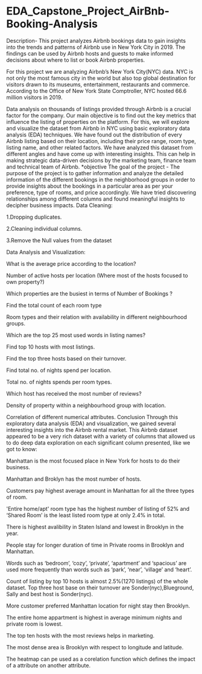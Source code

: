 # EDA_Capstone_Project_AirBnb-Booking-Analysis

Description-
This project analyzes Airbnb bookings data to gain insights into the trends and patterns of Airbnb use in New York City in 2019. The findings can be used by Airbnb hosts and guests to make informed decisions about where to list or book Airbnb properties.

For this project we are analyzing Airbnb’s New York City(NYC) data. NYC is not only the most famous city in the world but also top global destination for visitors drawn to its museums, entertainment, restaurants and commerce. According to the Office of New York State Comptroller, NYC hosted 66.6 million visitors in 2019.

Data analysis on thousands of listings provided through Airbnb is a crucial factor for the company. Our main objective is to find out the key metrics that influence the listing of properties on the platform. For this, we will explore and visualize the dataset from Airbnb in NYC using basic exploratory data analysis (EDA) techniques. We have found out the distribution of every Airbnb listing based on their location, including their price range, room type, listing name, and other related factors. We have analyzed this dataset from different angles and have come up with interesting insights. This can help in making strategic data-driven decisions by the marketing team, finance team and technical team of Airbnb. *objective The goal of the project - The purpose of the project is to gather information and analyze the detailed information of the different bookings in the neighborhood groups in order to provide insights about the bookings in a particular area as per your preference, type of rooms, and price accordingly. We have tried discovering relationships among different columns and found meaningful insights to decipher business impacts. Data Cleaning:

1.Dropping duplicates.

2.Cleaning individual columns.

3.Remove the Null values from the dataset

Data Analysis and Visualization:

What is the average price according to the location?

Number of active hosts per location (Where most of the hosts focused to own property?)

Which properties are the busiest in terms of Number of Bookings ?

Find the total count of each room type

Room types and their relation with availability in different neighbourhood groups.

Which are the top 25 most used words in listing names?

Find top 10 hosts with most listings.

Find the top three hosts based on their turnover.

Find total no. of nights spend per location.

Total no. of nights spends per room types.

Which host has received the most number of reviews?

Density of property within a neighbourhood group with location.

Correlation of different numerical attributes. Conclusion Through this exploratory data analysis (EDA) and visualization, we gained several interesting insights into the Airbnb rental market. This Airbnb dataset appeared to be a very rich dataset with a variety of columns that allowed us to do deep data exploration on each significant column presented, like we got to know:

Manhattan is the most focused place in New York for hosts to do their business.

Manhattan and Broklyn has the most number of hosts.

Customers pay highest average amount in Manhattan for all the three types of room.

'Entire home/apt' room type has the highest number of listing of 52% and ‘Shared Room’ is the least listed room type at only 2.4% in total.

There is highest avalibility in Staten Island and lowest in Brooklyn in the year.

People stay for longer duration of time in Private rooms in Brooklyn and Manhattan.

Words such as ‘bedroom’, ‘cozy’, ‘private’, ‘apartment’ and ‘spacious’ are used more frequently than words such as ‘park’, ‘near’, ‘village’ and ‘heart’.

Count of listing by top 10 hosts is almost 2.5%(1270 listings) of the whole dataset. Top three host base on their turnover are Sonder(nyc),Blueground, Sally and best host is Sonder(nyc).

More customer preferred Manhattan location for night stay then Brooklyn.

The entire home appartment is highest in average minimum nights and private room is lowest.

The top ten hosts with the most reviews helps in marketing.

The most dense area is Brooklyn with respect to longitude and latitude.

The heatmap can pe used as a corelation function which defines the impact of a attribute on another attribute.
